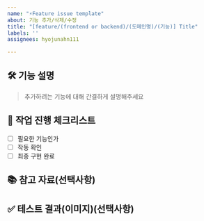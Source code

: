 ```yaml
---
name: "⚡Feature issue template"
about: 기능 추가/삭제/수정
title: "[feature/(frontend or backend)/(도메인명)/(기능)] Title"
labels: ''
assignees: hyojunahn111

---
```


## 🛠️ 기능 설명
> 추가하려는 기능에 대해 간결하게 설명해주세요

## 📝 작업 진행 체크리스트

- [ ] 필요한 기능인가
- [ ] 작동 확인
- [ ] 최종 구현 완료

## 📚 참고 자료(선택사항)
>

## ✅ 테스트 결과(이미지)(선택사항)
>
